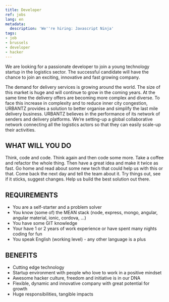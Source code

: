 ```yaml
---
title: Developer
ref: jobs
lang: en
metadata:
  description: 'We''re hiring: Javascript Ninja'
tags:
- job
- brussels
- developer
- hacker
---
```


We are looking for a passionate developer to join a young technology startup in the logistics sector. The successful candidate will have the chance to join an exciting, innovative and fast growing company. 

The demand for delivery services is growing around the world. The size of this market is huge and will continue to grow in the coming years. At the same time the delivery offers are becoming more complex and diverse. To face this increase in complexity and to reduce inner city congestion, URBANTZ provides a solution to better organise and simplify the last mile delivery business. URBANTZ believes in the performance of its network of senders and delivery platforms. We’re setting-up a global collaborative network connecting all the logistics actors so that they can easily scale-up their activities.

## WHAT WILL YOU DO

Think, code and code. Think again and then code some more. Take a coffee and refactor the whole thing. Then have a great idea and make it twice as fast. Go home and read about some new tech that could help us with this or that. Come back the next day and tell the team about it. Try things out, see if it sticks, suggest changes. Help us build the best solution out there.

## REQUIREMENTS

- You are a self-starter and a problem solver 
- You know (some of) the MEAN stack (node, express, mongo, angular, angular material, ionic, cordova, ...)
- You have some GIT knowledge
- Your have 1 or 2 years of work experience or have spent many nights coding for fun
- You speak English (working level) - any other language is a plus

## BENEFITS

- Cutting edge technology
- Startup environment with people who love to work in a positive mindset
- Awesome hacker culture, freedom and initiative is in our DNA
- Flexible, dynamic and innovative company with great potential for growth 
- Huge responsibilities, tangible impacts